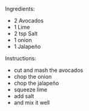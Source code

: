 Ingredients:
- 2 Avocados
- 1 Lime
- 2 tsp Salt
- 1 onion
- 1 Jalapeño

Instructions:
- cut and mash the avocados
- chop the onion
- chop the jalapeño
- squeeze lime
- add salt
- and mix it well

